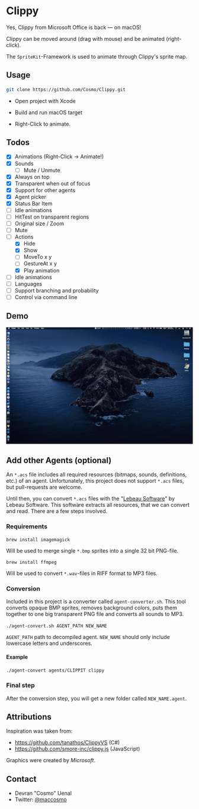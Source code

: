 # Clippy

Yes, Clippy from Microsoft Office is back — on macOS!

Clippy can be moved around (drag with mouse) and be animated (right-click).

The `SpriteKit`-Framework is used to animate through Clippy's sprite map.

## Usage

```sh
git clone https://github.com/Cosmo/Clippy.git
```

* Open project with Xcode
* Build and run macOS target

* Right-Click to animate.

## Todos

* [x] Animations (Right-Click → Animate!)
* [x] Sounds
  * [ ] Mute / Unmute
* [x] Always on top
* [x] Transparent when out of focus
* [x] Support for other agents
* [x] Agent picker 
* [x] Status Bar Item
* [ ] Idle animations
* [ ] HitTest on transparent regions
* [ ] Original size / Zoom
* [ ] Mute
* [ ] Actions
  * [x] Hide
  * [x] Show
  * [ ] MoveTo x y
  * [ ] GestureAt x y
  * [x] Play animation
* [ ] Idle animations
* [ ] Languages
* [ ] Support branching and probability
* [ ] Control via command line

## Demo

![Demo](https://github.com/Cosmo/Clippy/blob/master/Clippy.gif?raw=true)

## Add other Agents (optional)

An `*.acs` file includes all required resources (bitmaps, sounds, definitions, etc.) of an agent.
Unfortunately, this project does not support `*.acs` files, but pull-requests are welcome.
 
Until then, you can convert `*.acs` files with the "[Lebeau Software](http://www.lebeausoftware.org/software/decompile.aspx)" by  Lebeau Software.
This software extracts all resources, that we can convert and read.
There are a few steps involved.

### Requirements

```
brew install imagemagick
```
Will be used to merge single `*.bmp` sprites into a single 32 bit PNG-file. 


```
brew install ffmpeg
```
Will be used to convert `*.wav`-files in RIFF format to MP3 files.

### Conversion

Included in this project is a converter called `agent-converter.sh`.
This tool converts opaque BMP sprites, removes background colors, puts them together to one big transparent PNG file and converts all sounds to MP3. 

`./agent-convert.sh AGENT_PATH NEW_NAME`

`AGENT_PATH` path to decompiled agent.
`NEW_NAME` should only include lowercase letters and underscores.

#### Example

`./agent-convert agents/CLIPPIT clippy`

### Final step

After the conversion step, you will get a new folder called `NEW_NAME.agent`.


## Attributions

Inspiration was taken from:

* https://github.com/tanathos/ClippyVS (C#)
* https://github.com/smore-inc/clippy.js (JavaScript)

Graphics were created by *Microsoft*.

## Contact

* Devran "Cosmo" Uenal
* Twitter: [@maccosmo](http://twitter.com/maccosmo)
